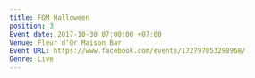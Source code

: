 ```yaml
---
title: FOM Halloween
position: 3
Event date: 2017-10-30 07:00:00 +07:00
Venue: Fleur d'Or Maison Bar
Event URL: https://www.facebook.com/events/172797053298968/
Genre: Live
---
```


